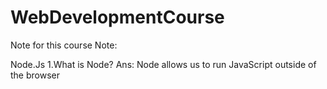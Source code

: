 # WebDevelopmentCourse
Note for this course
Note:

Node.Js
1.What is Node?
Ans: Node allows us to run JavaScript outside of the browser
